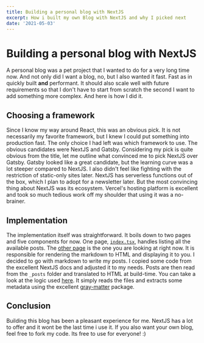 ```yaml
---
title: Building a personal blog with NextJS
excerpt: How i built my own Blog with NextJS and why I picked next
date: '2021-05-03'
---
```


# Building a personal blog with NextJS

A personal blog was a pet project that I wanted to do for a very long time now. And not only did I want a blog, no, but I also wanted it fast. Fast as in quickly built **and** performant. It should also scale well with future requirements so that I don't have to start from scratch the second I want to add something more complex. And here is how I did it.

## Choosing a framework

Since I know my way around React, this was an obvious pick. It is not necessarily my favorite framework, but I knew I could put something into production fast. The only choice I had left was which framework to use. The obvious candidates were NextJS and Gatsby. Considering my pick is quite obvious from the title, let me outline what convinced me to pick NextJS over Gatsby.
Gatsby looked like a great candidate, but the learning curve was a lot steeper compared to NextJS. I also didn't feel like fighting with the restriction of static-only sites later. NextJS has serverless functions out of the box, which I plan to adopt for a newsletter later. But the most convincing thing about NextJS was its ecosystem. Vercel's hosting platform is excellent and took so much tedious work off my shoulder that using it was a no-brainer.

## Implementation

The implementation itself was straightforward. It boils down to two pages and five components for now. One page, [`index.tsx`](https://github.com/mastorm/Blog/blob/main/pages/index.tsx), handles listing all the available posts. The [other page](https://github.com/mastorm/Blog/blob/main/pages/%5Bslug%5D.tsx) is the one you are looking at right now. It is responsible for rendering the markdown to HTML and displaying it to you.
I decided to go with markdown to write my posts. I copied some code from the excellent NextJS docs and adjusted it to my needs. Posts are then read from the `_posts` folder and translated to HTML at build-time. You can take a look at the logic used [here](https://github.com/mastorm/Blog/blob/main/lib/posts.ts). It simply reads the files and extracts some metadata using the excellent [gray-matter](https://www.npmjs.com/package/gray-matter) package.

## Conclusion

Building this blog has been a pleasant experience for me. NextJS has a lot to offer and it wont be the last time i use it. If you also want your own blog, feel free to fork my code. Its free to use for everyone! :)
